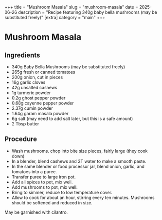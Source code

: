 ﻿+++
title = "Mushroom Masala"
slug = "mushroom-masala"
date = 2025-06-26
description = "Recipe featuring 340g baby bella mushrooms (may be substituted freely)"
[extra]
  category = "main"
+++

# Mushroom Masala

## Ingredients
* 340g Baby Bella Mushrooms (may be substituted freely)
* 265g fresh or canned tomatoes
* 200g onion, cut in pieces
* 16g garlic cloves
* 42g unsalted cashews
* 1g turmeric powder
* 0.2g ghost pepper powder
* 0.68g cayenne pepper powder
* 2.37g cumin powder
* 1.64g garam masala powder
* 6g salt (may need to add salt later, but this is a safe amount)
* 2 Tbsp butter

## Procedure
* Wash mushrooms. chop into bite size pieces, fairly large (they cook down)
* In a blender, blend cashews and 2T water to make a smooth paste.
* In the same blender or food processor jar, blend onion, garlic, and tomatoes into a puree.
* Transfer puree to large iron pot.
* Add all spices to pot, mix well.
* Add mushrooms to pot, mix well.
* Bring to simmer, reduce to low temperature cover.
* Allow to cook for about an hour, stirring every ten minutes. Mushrooms should be softened and reduced in size.

May be garnished with cilantro.